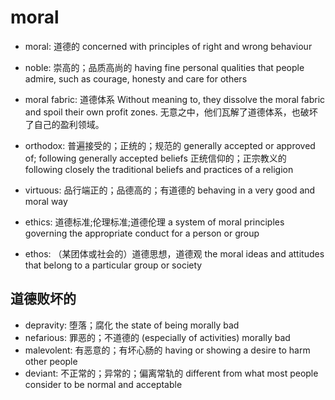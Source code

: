 # moral

- moral: 道德的 concerned with principles of right and wrong behaviour
- noble: 崇高的；品质高尚的 having fine personal qualities that people admire, such as courage, honesty and care for others


- moral fabric: 道德体系 Without meaning to, they dissolve the moral fabric and spoil their own profit zones. 无意之中，他们瓦解了道德体系，也破坏了自己的盈利领域。

- orthodox: 普遍接受的；正统的；规范的 generally accepted or approved of; following generally accepted beliefs 正统信仰的；正宗教义的 following closely the traditional beliefs and practices of a religion
- virtuous: 品行端正的；品德高的；有道德的 behaving in a very good and moral way

- ethics: 道德标准;伦理标准;道德伦理 a system of moral principles governing the appropriate conduct for a person or group
- ethos: （某团体或社会的）道德思想，道德观 the moral ideas and attitudes that belong to a particular group or society

## 道德败坏的

- depravity: 堕落；腐化 the state of being morally bad
- nefarious: 罪恶的；不道德的 (especially of activities) morally bad
- malevolent: 有恶意的；有坏心肠的 having or showing a desire to harm other people
- deviant: 不正常的；异常的；偏离常轨的 different from what most people consider to be normal and acceptable
